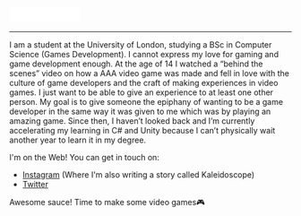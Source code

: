 <img src="heading.svg" style="width: 25%;" alt="Click to see the source">

___

I am a student at the University of London, studying a BSc in Computer Science (Games Development). I cannot express my love for gaming and game development enough. At the age of 14 I watched a “behind the scenes” video on how a AAA video game was made and fell in love with the culture of game developers and the craft of making experiences in video games. I just want to be able to give an experience to at least one other person. My goal is to give someone the epiphany of wanting to be a game developer in the same way it was given to me which was by playing an amazing game. Since then, I haven’t looked back and I’m currently accelerating my learning in C# and Unity because I can’t physically wait another year to learn it in my degree.

I'm on the Web! You can get in touch on:
- [Instagram](https://www.instagram.com/kylejussab/) (Where I'm also writing a story called Kaleidoscope)
- [Twitter](https://twitter.com/kylejussab)

Awesome sauce! Time to make some video games🎮

<!---
kylejussab/kylejussab is a ✨ special ✨ repository because its `README.md` (this file) appears on your GitHub profile.
You can click the Preview link to take a look at your changes.
--->
